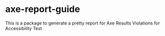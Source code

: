 # axe-report-guide
This is a package to generate a pretty report for Axe Results Violations for Accessibility Test
